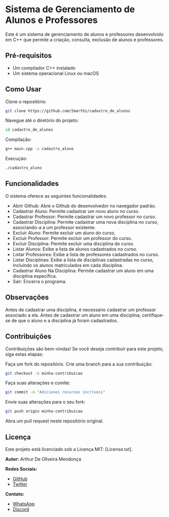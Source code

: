 # Sistema de Gerenciamento de Alunos e Professores

Este é um sistema de gerenciamento de alunos e professores desenvolvido em C++ que permite a criação, consulta, exclusão de alunos e professores.

## Pré-requisitos
- Um compilador C++ instalado
- Um sistema operacional Linux ou macOS

## Como Usar
Clone o repositório:
```bash
git clone https://github.com/Imarthz/cadastro_de_alunos
```
Navegue até o diretório do projeto:
```bash
cd cadastro_de_alunos
```
Compilação:
```bash
g++ main.cpp -o cadastro_aluno
```
Execução:
```bash
./cadastro_aluno
```

## Funcionalidades
O sistema oferece as seguintes funcionalidades:

- Abrir Github: Abre o Github do desenvolvedor no navegador padrão.
- Cadastrar Aluno: Permite cadastrar um novo aluno no curso.
- Cadastrar Professor: Permite cadastrar um novo professor no curso.
- Cadastrar Disciplina: Permite cadastrar uma nova disciplina no curso, associando-a a um professor existente.
- Excluir Aluno: Permite excluir um aluno do curso.
- Excluir Professor: Permite excluir um professor do curso.
- Excluir Disciplina: Permite excluir uma disciplina do curso.
- Listar Alunos: Exibe a lista de alunos cadastrados no curso.
- Listar Professores: Exibe a lista de professores cadastrados no curso.
- Listar Disciplinas: Exibe a lista de disciplinas cadastradas no curso, incluindo os alunos matriculados em cada disciplina.
- Cadastrar Aluno Na Disciplina: Permite cadastrar um aluno em uma disciplina específica.
- Sair: Encerra o programa.

## Observações
Antes de cadastrar uma disciplina, é necessário cadastrar um professor associado a ela. Antes de cadastrar um aluno em uma disciplina, certifique-se de que o aluno e a disciplina já foram cadastrados.

## Contribuições
Contribuições são bem-vindas! Se você deseja contribuir para este projeto, siga estas etapas:

Faça um fork do repositório. Crie uma branch para a sua contribuição:
```bash
git checkout -b minha-contribuicao
```
Faça suas alterações e comite:
```bash
git commit -m "Adicionei recursos incríveis"
```
Envie suas alterações para o seu fork:
```bash
git push origin minha-contribuicao
```
Abra um pull request neste repositório original.

## Licença
Este projeto está licenciado sob a Licença MIT: [License.txt].

**Autor:** Arthur De Oliveira Mendonça 

**Redes Sociais:**

* [GitHub](https://github.com/ImArthz)
* [Twitter](https://twitter.com/Im_Arthz)

**Contato:**

* [WhatsApp](https://api.whatsapp.com/send?phone=37988528423)
* [Discord](https://discordapp.com/users/imarthz)
